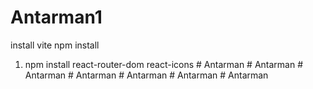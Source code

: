 # Antarman1
install vite 
npm install 
1. npm install react-router-dom react-icons
#   A n t a r m a n  
 #   A n t a r m a n  
 #   A n t a r m a n  
 #   A n t a r m a n  
 #   A n t a r m a n  
 #   A n t a r m a n  
 #   A n t a r m a n  
 